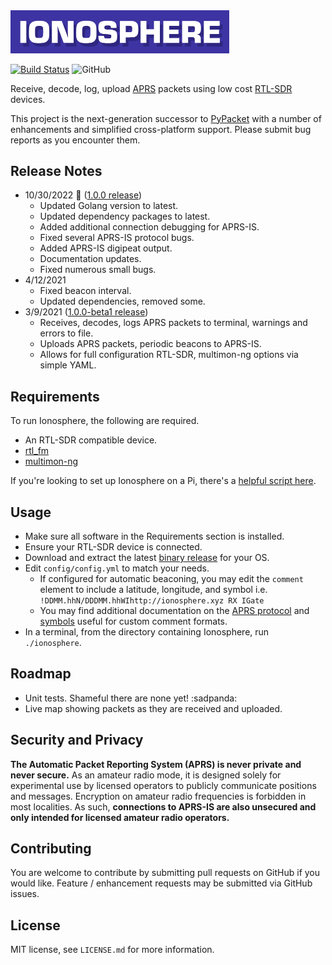 <img src="./logo.png" alt="Ionosphere Logo" width="350">

[![Build Status](https://app.travis-ci.com/cceremuga/ionosphere.svg?branch=master)](https://app.travis-ci.com/cceremuga/ionosphere) ![GitHub](https://img.shields.io/github/license/cceremuga/ionosphere)

Receive, decode, log, upload [APRS](http://www.aprs.org/) packets using low cost [RTL-SDR](http://osmocom.org/projects/sdr/wiki/rtl-sdr) devices.

This project is the next-generation successor to [PyPacket](https://gihub.com/cceremuga/pypacket) with a number of enhancements and simplified cross-platform support. Please submit bug reports as you encounter them.

## Release Notes

* 10/30/2022 🎃 ([1.0.0 release](https://github.com/cceremuga/ionosphere/releases/tag/v1.0.0))
    * Updated Golang version to latest.
    * Updated dependency packages to latest.
    * Added additional connection debugging for APRS-IS.
    * Fixed several APRS-IS protocol bugs.
    * Added APRS-IS digipeat output.
    * Documentation updates.
    * Fixed numerous small bugs.
* 4/12/2021
    * Fixed beacon interval.
    * Updated dependencies, removed some.
* 3/9/2021 ([1.0.0-beta1 release](https://github.com/cceremuga/ionosphere/releases/tag/v1.0.0-beta1))
    * Receives, decodes, logs APRS packets to terminal, warnings and errors to file.
    * Uploads APRS packets, periodic beacons to APRS-IS.
    * Allows for full configuration RTL-SDR, multimon-ng options via simple YAML.

## Requirements

To run Ionosphere, the following are required.

* An RTL-SDR compatible device.
* [rtl_fm](http://osmocom.org/projects/sdr/wiki/rtl-sdr)
* [multimon-ng](https://github.com/EliasOenal/multimon-ng)

If you're looking to set up Ionosphere on a Pi, there's a [helpful script here](https://github.com/g7gpr/rpiionosphereinstaller).

## Usage

* Make sure all software in the Requirements section is installed.
* Ensure your RTL-SDR device is connected.
* Download and extract the latest [binary release](https://github.com/cceremuga/ionosphere/releases/) for your OS.
* Edit `config/config.yml` to match your needs.
  * If configured for automatic beaconing, you may edit the `comment` element to include a latitude, longitude, and symbol i.e. `!DDMM.hhN/DDDMM.hhWIhttp://ionosphere.xyz RX IGate`
  * You may find additional documentation on the [APRS protocol](http://www.aprs.net/vm/DOS/PROTOCOL.HTM) and [symbols](http://www.aprs.org/symbols.html) useful for custom comment formats.
* In a terminal, from the directory containing Ionosphere, run `./ionosphere`.

## Roadmap

* Unit tests. Shameful there are none yet! :sadpanda:
* Live map showing packets as they are received and uploaded.

## Security and Privacy

**The Automatic Packet Reporting System (APRS) is never private and never secure.** As an amateur radio mode, it is designed solely for experimental use by licensed operators to publicly communicate positions and messages. Encryption on amateur radio frequencies is forbidden in most localities. As such, **connections to APRS-IS are also unsecured and only intended for licensed amateur radio operators.**

## Contributing

You are welcome to contribute by submitting pull requests on GitHub if you would like. Feature / enhancement requests may be submitted via GitHub issues.

## License

MIT license, see `LICENSE.md` for more information.
